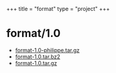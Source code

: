 +++
title = "format"
type = "project"
+++

# format/1.0
* [format-1.0-philippe.tar.gz](/format/format/1.0/format-1.0-philippe.tar.gz)
* [format-1.0.tar.bz2](/format/format/1.0/format-1.0.tar.bz2)
* [format-1.0.tar.gz](/format/format/1.0/format-1.0.tar.gz)